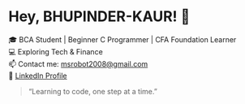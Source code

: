 # Hey, BHUPINDER-KAUR! 👋

🎓 BCA Student | Beginner C Programmer | CFA Foundation Learner  
💻 Exploring Tech & Finance  
📫 Contact me: msrobot2008@gmail.com  
🔗 [LinkedIn Profile](www.linkedin.com/in/bhupinder-kaur-9439a1367)  

> “Learning to code, one step at a time.”  
